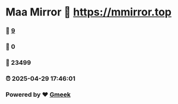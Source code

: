 # Maa Mirror :link: https://mmirror.top 
### :page_facing_up: [9](https://mmirror.top/tag.html) 
### :speech_balloon: 0 
### :hibiscus: 23499 
### :alarm_clock: 2025-04-29 17:46:01 
### Powered by :heart: [Gmeek](https://github.com/Meekdai/Gmeek)
